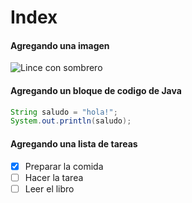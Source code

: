 # Index

#### Agregando una imagen
![Lince con sombrero](https://t3.ftcdn.net/jpg/08/42/43/78/360_F_842437853_xHfKpc3v2Rhc6SNEFeCcfPnq9AXJGqw3.jpg)

#### Agregando un bloque de codigo de Java
``` java
String saludo = "hola!";
System.out.println(saludo);
```

#### Agregando una lista de tareas

- [x] Preparar la comida
- [ ] Hacer la tarea
- [ ] Leer el libro
